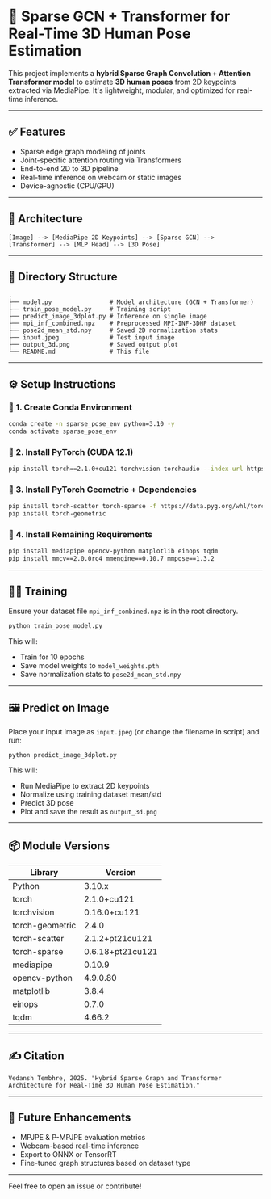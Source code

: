 # 📘 Sparse GCN + Transformer for Real-Time 3D Human Pose Estimation

This project implements a **hybrid Sparse Graph Convolution + Attention Transformer model** to estimate **3D human poses** from 2D keypoints extracted via MediaPipe. It's lightweight, modular, and optimized for real-time inference.

---

## ✅ Features
- Sparse edge graph modeling of joints
- Joint-specific attention routing via Transformers
- End-to-end 2D to 3D pipeline
- Real-time inference on webcam or static images
- Device-agnostic (CPU/GPU)

---

## 🧠 Architecture
```
[Image] --> [MediaPipe 2D Keypoints] --> [Sparse GCN] --> [Transformer] --> [MLP Head] --> [3D Pose]
```

---

## 📁 Directory Structure
```
.
├── model.py                # Model architecture (GCN + Transformer)
├── train_pose_model.py     # Training script
├── predict_image_3dplot.py # Inference on single image
├── mpi_inf_combined.npz    # Preprocessed MPI-INF-3DHP dataset
├── pose2d_mean_std.npy     # Saved 2D normalization stats
├── input.jpeg              # Test input image
├── output_3d.png           # Saved output plot
└── README.md               # This file
```

---

## ⚙️ Setup Instructions

### 🔹 1. Create Conda Environment
```bash
conda create -n sparse_pose_env python=3.10 -y
conda activate sparse_pose_env
```

### 🔹 2. Install PyTorch (CUDA 12.1)
```bash
pip install torch==2.1.0+cu121 torchvision torchaudio --index-url https://download.pytorch.org/whl/cu121
```

### 🔹 3. Install PyTorch Geometric + Dependencies
```bash
pip install torch-scatter torch-sparse -f https://data.pyg.org/whl/torch-2.1.0+cu121.html
pip install torch-geometric
```

### 🔹 4. Install Remaining Requirements
```bash
pip install mediapipe opencv-python matplotlib einops tqdm
pip install mmcv==2.0.0rc4 mmengine==0.10.7 mmpose==1.3.2
```

---

## 🏋️‍♂️ Training

Ensure your dataset file `mpi_inf_combined.npz` is in the root directory.

```bash
python train_pose_model.py
```
This will:
- Train for 10 epochs
- Save model weights to `model_weights.pth`
- Save normalization stats to `pose2d_mean_std.npy`

---

## 🖼️ Predict on Image

Place your input image as `input.jpeg` (or change the filename in script) and run:

```bash
python predict_image_3dplot.py
```
This will:
- Run MediaPipe to extract 2D keypoints
- Normalize using training dataset mean/std
- Predict 3D pose
- Plot and save the result as `output_3d.png`

---

## 📦 Module Versions
| Library         | Version         |
|----------------|------------------|
| Python          | 3.10.x           |
| torch           | 2.1.0+cu121      |
| torchvision     | 0.16.0+cu121     |
| torch-geometric | 2.4.0            |
| torch-scatter   | 2.1.2+pt21cu121  |
| torch-sparse    | 0.6.18+pt21cu121 |
| mediapipe       | 0.10.9           |
| opencv-python   | 4.9.0.80         |
| matplotlib      | 3.8.4            |
| einops          | 0.7.0            |
| tqdm            | 4.66.2           |

---

## ✍️ Citation
```
Vedansh Tembhre, 2025. "Hybrid Sparse Graph and Transformer Architecture for Real-Time 3D Human Pose Estimation."
```

---

## 🔧 Future Enhancements
- MPJPE & P-MPJPE evaluation metrics
- Webcam-based real-time inference
- Export to ONNX or TensorRT
- Fine-tuned graph structures based on dataset type

---

Feel free to open an issue or contribute!
